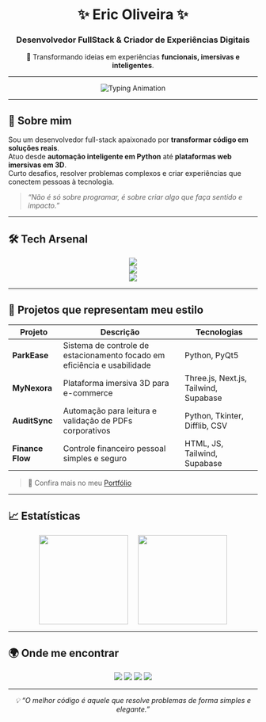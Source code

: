 <!-- Banner ou frase de impacto -->
<h1 align="center">✨ Eric Oliveira ✨</h1>
<h3 align="center">Desenvolvedor FullStack & Criador de Experiências Digitais</h3>

<p align="center">
  🚀 Transformando ideias em experiências <strong>funcionais, imersivas e inteligentes</strong>.
</p>

---

<!-- Animação para dar vida ao perfil -->
<p align="center">
  <img src="https://readme-typing-svg.demolab.com?font=Fira+Code&pause=2000&color=5EEAD4&center=true&vCenter=true&width=700&lines=FullStack+Developer;Python+Automation+Wizard;Criador+de+Experi%C3%AAncias+3D;Do+back+ao+frontend+sem+medo;Sempre+aprendendo+e+inovando" alt="Typing Animation" />
</p>

---

## 🧭 Sobre mim
Sou um desenvolvedor full-stack apaixonado por **transformar código em soluções reais**.  
Atuo desde **automação inteligente em Python** até **plataformas web imersivas em 3D**.  
Curto desafios, resolver problemas complexos e criar experiências que conectem pessoas à tecnologia.

> _“Não é só sobre programar, é sobre criar algo que faça sentido e impacto.”_

---

## 🛠 Tech Arsenal

<p align="center">
  <!-- Front-end -->
  <img src="https://skillicons.dev/icons?i=html,css,javascript,typescript,react,nextjs,tailwind,threejs" />
  <br/>
  <!-- Back-end -->
  <img src="https://skillicons.dev/icons?i=nodejs,python,postgres,firebase,supabase" />
  <br/>
  <!-- Ferramentas -->
  <img src="https://skillicons.dev/icons?i=git,vscode" />
</p>

---

## 🚀 Projetos que representam meu estilo

| Projeto | Descrição | Tecnologias |
|---------|-----------|-------------|
| **ParkEase** | Sistema de controle de estacionamento focado em eficiência e usabilidade | Python, PyQt5 |
| **MyNexora** | Plataforma imersiva 3D para e-commerce | Three.js, Next.js, Tailwind, Supabase |
| **AuditSync** | Automação para leitura e validação de PDFs corporativos | Python, Tkinter, Difflib, CSV |
| **Finance Flow** | Controle financeiro pessoal simples e seguro | HTML, JS, Tailwind, Supabase |

> 🔗 Confira mais no meu [Portfólio](https://eric1oliveira.github.io/portfolio/)

---

## 📈 Estatísticas
<div align="center" style="display: flex; justify-content: center; gap: 20px;">
  <img height="180em" src="https://github-readme-stats.vercel.app/api?username=Eric1Oliveira&show_icons=true&theme=tokyonight&hide_border=true&count_private=true" />
  <img height="180em" src="https://github-readme-stats.vercel.app/api/top-langs/?username=Eric1Oliveira&layout=compact&theme=tokyonight&hide_border=true" />
</div>


---

## 🌍 Onde me encontrar
<p align="center">
  <a href="https://eric1oliveira.github.io/portfolio/"><img src="https://img.shields.io/badge/🌐%20Portfólio-1E1E1E?style=for-the-badge" /></a>
  <a href="https://www.linkedin.com/in/eric-oliveira-9703671b5/"><img src="https://img.shields.io/badge/LinkedIn-0A66C2?style=for-the-badge&logo=linkedin&logoColor=white" /></a>
  <a href="mailto:ericdudu1999@gmail.com"><img src="https://img.shields.io/badge/Email-D14836?style=for-the-badge&logo=gmail&logoColor=white" /></a>
  <a href="https://github.com/Eric1Oliveira"><img src="https://img.shields.io/badge/GitHub-171515?style=for-the-badge&logo=github&logoColor=white" /></a>
</p>

---

<p align="center">
  <i>💡 “O melhor código é aquele que resolve problemas de forma simples e elegante.”</i>
</p>
